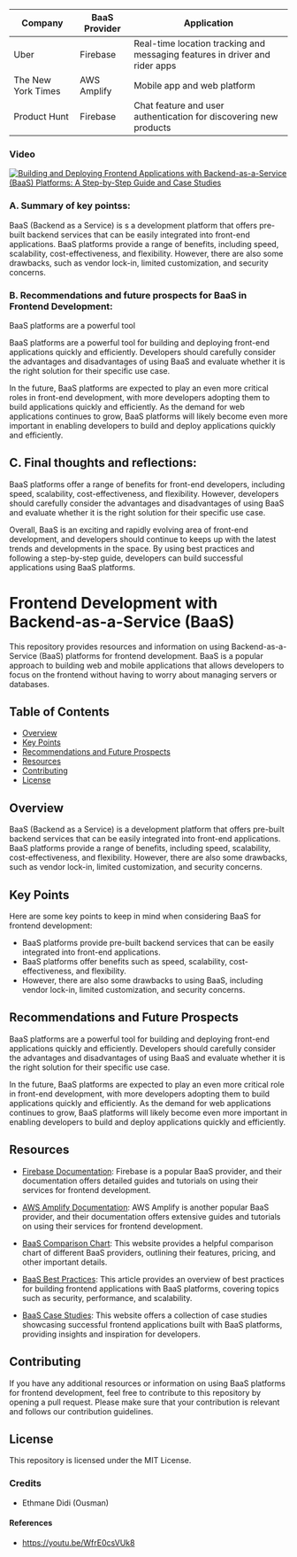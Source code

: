 
| Company | BaaS Provider | Application |
| --- | --- | --- |
| Uber | Firebase | Real-time location tracking and messaging features in driver and rider apps |
| The New York Times | AWS Amplify | Mobile app and web platform |
| Product Hunt | Firebase | Chat feature and user authentication for discovering new products |


### Video 

[![Building and Deploying Frontend Applications with Backend-as-a-Service (BaaS) Platforms: A Step-by-Step Guide and Case Studies](http://img.youtube.com/vi/WfrE0csVUk8/0.jpg)](http://www.youtube.com/watch?v=WfrE0csVUk8 "Building and Deploying Frontend Applications with Backend-as-a-Service (BaaS) Platforms: A Step-by-Step Guide and Case Studies")








### A. Summary of key pointss:

BaaS (Backend as a Service) is s a development platform that offers pre-built backend services that can be easily integrated into front-end applications. BaaS platforms provide a range of benefits, including speed, scalability, cost-effectiveness, and flexibility. However, there are also some drawbacks, such as vendor lock-in, limited customization, and security concerns.

### B. Recommendations and future prospects for BaaS in Frontend Development:

BaaS platforms are a powerful tool

BaaS platforms are a powerful tool for building and deploying front-end applications quickly and efficiently. Developers should carefully consider the advantages and disadvantages of using BaaS and evaluate whether it is the right solution for their specific use case.

In the future, BaaS platforms are expected to play an even more critical roles in front-end development, with more developers adopting them to build applications quickly and efficiently. As the demand for web applications continues to grow, BaaS platforms will likely become even more important in enabling developers to build and deploy applications quickly and efficiently.



## C. Final thoughts and reflections:

BaaS platforms offer a range of benefits for front-end developers, including speed, scalability, cost-effectiveness, and flexibility. However, developers should carefully consider the advantages and disadvantages of using BaaS and evaluate whether it is the right solution for their specific use case.

Overall, BaaS is an exciting and rapidly evolving area of front-end development, and developers should continue to keeps up with the latest trends and developments in the space. By using best practices and following a step-by-step guide, developers can build successful applications using BaaS platforms.



# Frontend Development with Backend-as-a-Service (BaaS)

This repository provides resources and information on using Backend-as-a-Service (BaaS) platforms for frontend development. BaaS is a popular approach to building web and mobile applications that allows developers to focus on the frontend without having to worry about managing servers or databases.

## Table of Contents
- [Overview](#overview)
- [Key Points](#key-points)
- [Recommendations and Future Prospects](#recommendations-and-future-prospects)
- [Resources](#resources)
- [Contributing](#contributing)
- [License](#license)

## Overview

BaaS (Backend as a Service) is a development platform that offers pre-built backend services that can be easily integrated into front-end applications. BaaS platforms provide a range of benefits, including speed, scalability, cost-effectiveness, and flexibility. However, there are also some drawbacks, such as vendor lock-in, limited customization, and security concerns.

## Key Points

Here are some key points to keep in mind when considering BaaS for frontend development:

- BaaS platforms provide pre-built backend services that can be easily integrated into front-end applications.
- BaaS platforms offer benefits such as speed, scalability, cost-effectiveness, and flexibility.
- However, there are also some drawbacks to using BaaS, including vendor lock-in, limited customization, and security concerns.

## Recommendations and Future Prospects

BaaS platforms are a powerful tool for building and deploying front-end applications quickly and efficiently. Developers should carefully consider the advantages and disadvantages of using BaaS and evaluate whether it is the right solution for their specific use case.

In the future, BaaS platforms are expected to play an even more critical role in front-end development, with more developers adopting them to build applications quickly and efficiently. As the demand for web applications continues to grow, BaaS platforms will likely become even more important in enabling developers to build and deploy applications quickly and efficiently.


## Resources

- [Firebase Documentation](https://firebase.google.com/docs): Firebase is a popular BaaS provider, and their documentation offers detailed guides and tutorials on using their services for frontend development.

- [AWS Amplify Documentation](https://docs.amplify.aws): AWS Amplify is another popular BaaS provider, and their documentation offers extensive guides and tutorials on using their services for frontend development.

- [BaaS Comparison Chart](https://www.businessofapps.com/marketplace/backend-as-a-service/): This website provides a helpful comparison chart of different BaaS providers, outlining their features, pricing, and other important details.

- [BaaS Best Practices](https://www.twilio.com/blog/best-practices-for-building-frontend-applications-with-backend-as-a-service): This article provides an overview of best practices for building frontend applications with BaaS platforms, covering topics such as security, performance, and scalability.

- [BaaS Case Studies](https://baaslist.com/case-studies/): This website offers a collection of case studies showcasing successful frontend applications built with BaaS platforms, providing insights and inspiration for developers.

## Contributing

If you have any additional resources or information on using BaaS platforms for frontend development, feel free to contribute to this repository by opening a pull request. Please make sure that your contribution is relevant and follows our contribution guidelines.

## License

This repository is licensed under the MIT License.

### Credits

- Ethmane Didi (Ousman)

#### References

- https://youtu.be/WfrE0csVUk8



